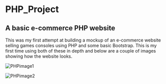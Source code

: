 # PHP_Project
## A basic e-commerce PHP website
This was my first attempt at building a mockup of an e-commerce website selling games consoles using PHP and some basic Bootstrap.
This is my first time using both of these in depth and below are a couple of images showing how the website looks.

![PHPimage1](https://user-images.githubusercontent.com/23312328/204120409-10bffdca-cff4-4cfe-9a1b-0ca062e4b5fe.PNG)


![PHPimage2](https://user-images.githubusercontent.com/23312328/204120468-93ac1eb9-8a87-413a-9248-3987b7069e29.PNG)

